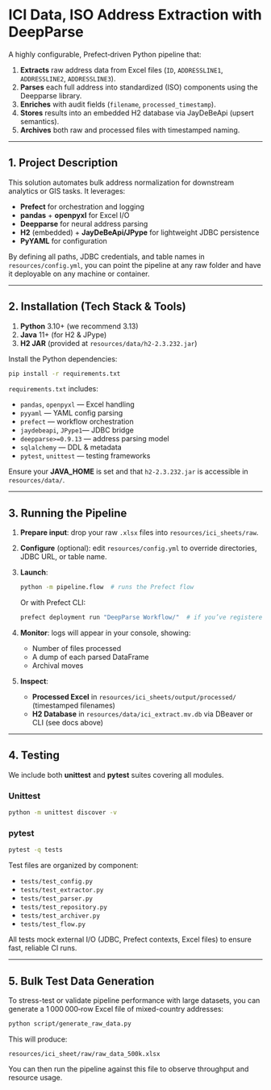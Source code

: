 # ICI Data, ISO Address Extraction with DeepParse

A highly configurable, Prefect‑driven Python pipeline that:

1. **Extracts** raw address data from Excel files (`ID`, `ADDRESSLINE1`, `ADDRESSLINE2`, `ADDRESSLINE3`).
2. **Parses** each full address into standardized (ISO) components using the Deepparse library.
3. **Enriches** with audit fields (`filename`, `processed_timestamp`).
4. **Stores** results into an embedded H2 database via JayDeBeApi (upsert semantics).
5. **Archives** both raw and processed files with timestamped naming.

---

## 1. Project Description

This solution automates bulk address normalization for downstream analytics or GIS tasks. It leverages:

* **Prefect** for orchestration and logging
* **pandas** + **openpyxl** for Excel I/O
* **Deepparse** for neural address parsing
* **H2** (embedded) + **JayDeBeApi/JPype** for lightweight JDBC persistence
* **PyYAML** for configuration

By defining all paths, JDBC credentials, and table names in `resources/config.yml`, 
you can point the pipeline at any raw folder and have it deployable on any machine or container.


---

## 2. Installation (Tech Stack & Tools)

1. **Python** 3.10+ (we recommend 3.13)
2. **Java** 11+ (for H2 & JPype)
3. **H2 JAR** (provided at `resources/data/h2-2.3.232.jar`)

Install the Python dependencies:

```bash
pip install -r requirements.txt
```

`requirements.txt` includes:

* `pandas`, `openpyxl`  — Excel handling
* `pyyaml`              — YAML config parsing
* `prefect`             — workflow orchestration
* `jaydebeapi`, `JPype1`— JDBC bridge
* `deepparse>=0.9.13`   — address parsing model
* `sqlalchemy`          — DDL & metadata
* `pytest`, `unittest`  — testing frameworks

Ensure your **JAVA\_HOME** is set and that `h2-2.3.232.jar` is accessible in `resources/data/`.

---

## 3. Running the Pipeline

1. **Prepare input**: drop your raw `.xlsx` files into `resources/ici_sheets/raw`.

2. **Configure** (optional): edit `resources/config.yml` to override directories, JDBC URL, or table name.

3. **Launch**:

   ```bash
   python -m pipeline.flow  # runs the Prefect flow
   ```

   Or with Prefect CLI:

   ```bash
   prefect deployment run "DeepParse Workflow/"  # if you’ve registered a deployment
   ```

4. **Monitor**: logs will appear in your console, showing:

   * Number of files processed
   * A dump of each parsed DataFrame
   * Archival moves

5. **Inspect**:

   * **Processed Excel** in `resources/ici_sheets/output/processed/` (timestamped filenames)
   * **H2 Database** in `resources/data/ici_extract.mv.db` via DBeaver or CLI (see docs above)

---

## 4. Testing

We include both **unittest** and **pytest** suites covering all modules.

### Unittest

```bash
python -m unittest discover -v
```

### pytest

```bash
pytest -q tests
```

Test files are organized by component:

* `tests/test_config.py`
* `tests/test_extractor.py`
* `tests/test_parser.py`
* `tests/test_repository.py`
* `tests/test_archiver.py`
* `tests/test_flow.py`

All tests mock external I/O (JDBC, Prefect contexts, Excel files) to ensure fast, reliable CI runs.

---

## 5. Bulk Test Data Generation

To stress-test or validate pipeline performance with large datasets, you can generate a 1 000 000‑row Excel file of mixed-country addresses:

```bash
python script/generate_raw_data.py
```

This will produce:

```
resources/ici_sheet/raw/raw_data_500k.xlsx
```

You can then run the pipeline against this file to observe throughput and resource usage.
